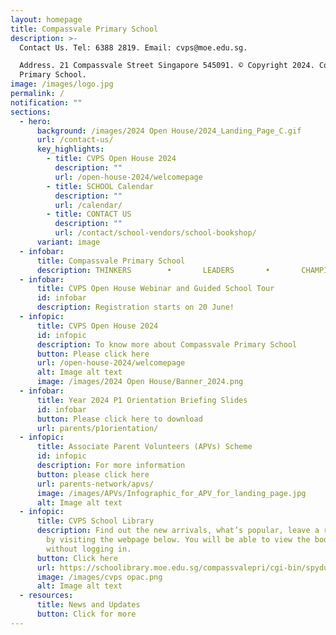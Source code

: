 ```yaml
---
layout: homepage
title: Compassvale Primary School
description: >-
  Contact Us. Tel: 6388 2819. Email: cvps@moe.edu.sg. 

  Address. 21 Compassvale Street Singapore 545091. © Copyright 2024. Compassvale
  Primary School.
image: /images/logo.jpg
permalink: /
notification: ""
sections:
  - hero:
      background: /images/2024 Open House/2024_Landing_Page_C.gif
      url: /contact-us/
      key_highlights:
        - title: CVPS Open House 2024
          description: ""
          url: /open-house-2024/welcomepage
        - title: SCHOOL Calendar
          description: ""
          url: /calendar/
        - title: CONTACT US
          description: ""
          url: /contact/school-vendors/school-bookshop/
      variant: image
  - infobar:
      title: Compassvale Primary School
      description: THINKERS        •       LEADERS       •       CHAMPIONS
  - infobar:
      title: CVPS Open House Webinar and Guided School Tour
      id: infobar
      description: Registration starts on 20 June!
  - infopic:
      title: CVPS Open House 2024
      id: infopic
      description: To know more about Compassvale Primary School
      button: Please click here
      url: /open-house-2024/welcomepage
      alt: Image alt text
      image: /images/2024 Open House/Banner_2024.png
  - infobar:
      title: Year 2024 P1 Orientation Briefing Slides
      id: infobar
      button: Please click here to download
      url: parents/p1orientation/
  - infopic:
      title: Associate Parent Volunteers (APVs) Scheme
      id: infopic
      description: For more information
      button: please click here
      url: parents-network/apvs/
      image: /images/APVs/Infographic_for_APV_for_landing_page.jpg
      alt: Image alt text
  - infopic:
      title: CVPS School Library
      description: Find out the new arrivals, what’s popular, leave a review, and more
        by visiting the webpage below. You will be able to view the books
        without logging in.
      button: Click here
      url: https://schoolibrary.moe.edu.sg/compassvalepri/cgi-bin/spydus.exe/MSGTRN/WPAC/HOME
      image: /images/cvps opac.png
      alt: Image alt text
  - resources:
      title: News and Updates
      button: Click for more
---
```

